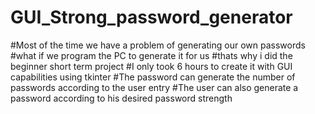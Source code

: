 # GUI_Strong_password_generator
  #Most of the time we have a problem of generating our own passwords
  #what if we program the PC to generate it for us
  #thats why i did the beginner short term project
  #I only took 6 hours to create it with GUI capabilities using tkinter
  #The password can generate the number of passwords according to the user entry
  #The user can also generate a password according to his desired password strength
